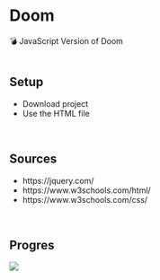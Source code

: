 <h1>Doom</h1>
💣 JavaScript Version of Doom
<br><br>

<h2> Setup</h2>
<ul>
  <li>Download project</li>
  <li>Use the HTML file</li>
</ul>
<br>
<h2> Sources</h2>
<ul>
  <li>https://jquery.com/</li>
  <li>https://www.w3schools.com/html/</li>
  <li>https://www.w3schools.com/css/</li>
</ul>
<br>
<h2> Progres</h2>
<img src ="https://i.gyazo.com/a58d652181616ff2afdbbe658db15764.png"> </img>
